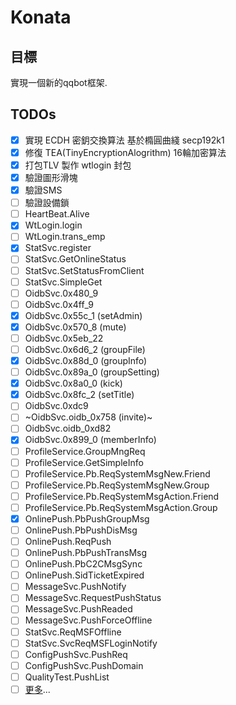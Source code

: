 # Konata

## 目標
 實現一個新的qqbot框架.

## TODOs
 - [x] 實現 ECDH 密鈅交換算法 基於橢圓曲綫 secp192k1
 - [x] 修復 TEA(TinyEncryptionAlogrithm) 16輪加密算法
 - [x] 打包TLV 製作 wtlogin 封包
 - [x] 驗證圖形滑塊
 - [x] 驗證SMS
 - [ ] 驗證設備鎖
 - [ ] HeartBeat.Alive
 - [x] WtLogin.login
 - [ ] WtLogin.trans_emp
 - [x] StatSvc.register
 - [ ] StatSvc.GetOnlineStatus
 - [ ] StatSvc.SetStatusFromClient
 - [ ] StatSvc.SimpleGet
 - [ ] OidbSvc.0x480_9
 - [ ] OidbSvc.0x4ff_9
 - [x] OidbSvc.0x55c_1 (setAdmin)
 - [x] OidbSvc.0x570_8 (mute)
 - [ ] OidbSvc.0x5eb_22
 - [ ] OidbSvc.0x6d6_2 (groupFile)
 - [x] OidbSvc.0x88d_0 (groupInfo)
 - [ ] OidbSvc.0x89a_0 (groupSetting)
 - [x] OidbSvc.0x8a0_0 (kick)
 - [x] OidbSvc.0x8fc_2 (setTitle)
 - [ ] OidbSvc.0xdc9
 - [ ] ~OidbSvc.oidb_0x758 (invite)~
 - [ ] OidbSvc.oidb_0xd82
 - [x] OidbSvc.0x899_0 (memberInfo)
 - [ ] ProfileService.GroupMngReq
 - [ ] ProfileService.GetSimpleInfo
 - [ ] ProfileService.Pb.ReqSystemMsgNew.Friend
 - [ ] ProfileService.Pb.ReqSystemMsgNew.Group
 - [ ] ProfileService.Pb.ReqSystemMsgAction.Friend
 - [ ] ProfileService.Pb.ReqSystemMsgAction.Group
 - [x] OnlinePush.PbPushGroupMsg
 - [ ] OnlinePush.PbPushDisMsg
 - [ ] OnlinePush.ReqPush
 - [ ] OnlinePush.PbPushTransMsg
 - [ ] OnlinePush.PbC2CMsgSync
 - [ ] OnlinePush.SidTicketExpired
 - [ ] MessageSvc.PushNotify
 - [ ] MessageSvc.RequestPushStatus
 - [ ] MessageSvc.PushReaded
 - [ ] MessageSvc.PushForceOffline
 - [ ] StatSvc.ReqMSFOffline
 - [ ] StatSvc.SvcReqMSFLoginNotify
 - [ ] ConfigPushSvc.PushReq
 - [ ] ConfigPushSvc.PushDomain
 - [ ] QualityTest.PushList
 - [ ] [更多](../../projects/1)...

